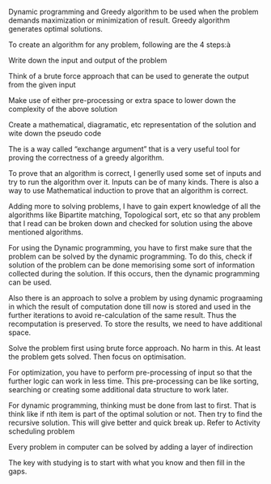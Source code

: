 Dynamic programming and Greedy algorithm to be used when the problem demands maximization or minimization of result. Greedy algorithm generates optimal solutions.


To create an algorithm for any problem, following are the 4 steps:à

Write down the input and output of the problem


Think of a brute force approach that can be used to generate the output from the given input


Make use of either pre-processing or extra space to lower down the complexity of the above solution


Create a mathematical, diagramatic, etc representation of the solution and wite down the pseudo code


The is a way called “exchange argument” that is a very useful tool for proving the correctness of a greedy algorithm.


To prove that an algorithm is correct, I generlly used some set of inputs and try to run the algorithm over it.
Inputs can be of many kinds. There is also a way to use Mathematical induction to prove that an algorithm is correct.

Adding more to solving problems, I have to gain expert knowledge of all the algorithms like Bipartite matching, Topological sort, etc
so that any problem that I read can be broken  down and checked for solution using the above mentioned algorithms.

 For using the Dynamic programming, you have to first make sure that the problem can be solved by the dynamic programming. To do this,
check if solution of the problem can be done memorising some sort of information collected during the solution. If this occurs, then the
dynamic programming can be used.


Also there is an approach to solve a problem by using dynamic prograaming in which the result of computation done till now is stored and used in the further
iterations to avoid re-calculation of the same result. Thus the recomputation is preserved. To store the results, we need to have additional space.



Solve the problem first using brute force approach. No harm in this. At least the problem gets solved.
Then focus on optimisation.

For optimization, you have to perform pre-processing of input so that the further logic can work in less time.
This pre-processing can be like sorting, searching or creating some additional data structure to work later.


For dynamic programming, thinking must be done from last to first. That is think like if nth item is part of the optimal solution or not. Then try to find the recursive solution. This will give better and quick break up. Refer to Activity scheduling problem


Every problem in computer can be solved by adding a layer of indirection

The key with studying is to start with what you know and then fill in the gaps.


